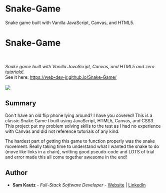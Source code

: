 # Snake-Game
Snake game built with Vanilla JavaScript, Canvas, and HTML5.

# Snake-Game

<br>

_Snake game built with Vanilla JavaScript, Canvas, and HTML5 and zero tutorials!._
<br>
See it here: https://web-dev-jr.github.io/Snake-Game/
<br>
<br>
<image src="snakeGame.PNG">
  
## Summary

Don't have an old flip phone lying around? I have you covered! This is a classic Snake Game I built using JavaScript, HTML5, Canvas, and CSS3. This project put my problem solving skills to the test as I had no experience with Canvas and did not reference tutorials of any kind. 

The hardest part of getting this game to function properly was the snake movement. Really taking time to understand what I wanted the snake to do (move like links in a chain), writting good pseudo-code and LOTS of trial and error made this all come together awesome in the end! 


## Author

* **Sam Kautz** - *Full-Stack Software Developer* - [Website](https://samkautzresume.dev/) | [LinkedIn](https://www.linkedin.com/in/sam-k-64455416a/)
